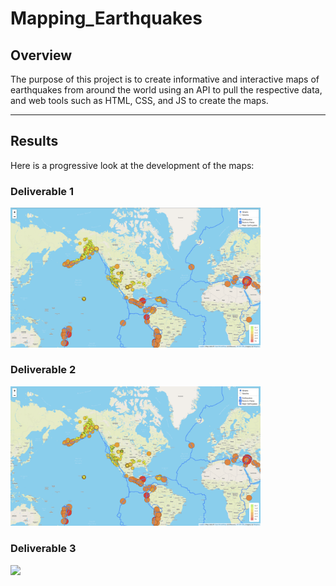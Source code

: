 # Mapping_Earthquakes

## Overview

The purpose of this project is to create informative and interactive maps of earthquakes from around the world using an API to pull the respective data, and web tools such as HTML, CSS, and JS to create the maps.

---

## Results

Here is a progressive look at the development of the maps:

### Deliverable 1

<p float="left">
    <img src="Earthquake_Challenge/images/deliverable1.png" width="400" />
</p>

### Deliverable 2

<p float="left">
    <img src="Earthquake_Challenge/images/deliverable2.png" width="400" />
</p>

### Deliverable 3

<p float="left">
    <img src="Earthquake_Challenge/images/deliverable3.png" width="400" />
</p>